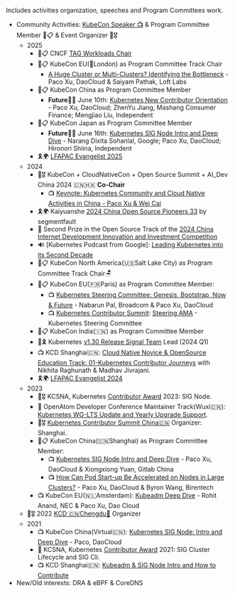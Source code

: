 Includes activities organization, speeches and Program Committees work.

- Community Activities: [KubeCon Speaker 📺](https://www.youtube.com/playlist?list=PLROmsd5kH8pBiN0Km1EepbzKoDiM5S6Ok) & Program Committee Member 👥📋 & Event Organizer 🤝🎖️
  - 2025
    - 👥📋 CNCF [TAG Workloads Chair](https://github.com/cncf/toc/issues/1659)
    - 👥📋 KubeCon EU(🏴󠁧󠁢󠁥󠁮󠁧󠁿London) as Program Committee Track Chair
      - [A Huge Cluster or Multi-Clusters? Identifying the Bottleneck](https://www.youtube.com/watch?v=6l5zCt5QsdY) - Paco Xu, DaoCloud & Saiyam Pathak, Loft Labs
    - 👥📋 KubeCon China as Program Committee Member
      - **Future**📅🔜 June 10th: [Kubernetes New Contributor Orientation](https://sched.co/1x5hB) - Paco Xu, DaoCloud; ZhenYu Jiang, Mashang Consumer Finance; Mengjiao Liu, Independent
    - 👥📋 KubeCon Japan as Program Committee Member
      - **Future**📅🔜 June 16th: [Kubernetes SIG Node Intro and Deep Dive](https://sched.co/1x6zP) - Narang Dixita Sohanlal, Google; Paco Xu, DaoCloud; Hironori Shiina, Independent
    - 🎗️🌍 [LFAPAC Evangelist 2025](https://evangelists.linuxfoundation.cn/evangelists)
  - 2024
    - 🤝🎖️ KubeCon + CloudNativeCon + Open Source Summit + AI_Dev China 2024 🇨🇳🇭🇰 **Co-Chair**
      - 📺 [Keynote: Kubernetes Community and Cloud Native Activities in China - Paco Xu & Wei Cai](https://www.youtube.com/watch?v=c9YVuEkJGR0)
    - 🎗️🌍 Kaiyuanshe [2024 China Open Source Pioneers 33](https://segmentfault.com/a/1190000045676331?utm_source=sf-homepage-headline) by segmentfault
    - 🏅 Second Prize in the Open Source Track of the [2024 China Internet Development Innovation and Investment Competition](https://bjos.oschina.net/cgfb-n184.html#cons)
    - 🔊 [Kubernetes Podcast from Google]: [Leading Kubernetes into its Second Decade](https://kubernetespodcast.com/episode/228-new-leads/)
    - 👥📋 KubeCon North America(🇺🇸Salt Lake City) as Program Committee Track Chair🪑
    - 👥📋 KubeCon EU(🇫🇷Paris) as Program Committee Member:
      - 📺 [Kubernetes Steering Committee: Genesis, Bootstrap, Now & Future](https://sched.co/1YhgX) - Nabarun Pal, Broadcom & Paco Xu, DaoCloud
      - 📺 [Kubernetes Contributor Summit](https://www.kubernetes.dev/events/2024/kcseu/): [Steering AMA](https://youtu.be/1Ia75WgGC0g?si=5EjP7XlzgM1-q-8O) - Kubernetes Steering Committee
    - 👥📋 KubeCon India(🇮🇳) as Program Committee Member
    - 👥🎗️ Kubernetes [v1.30 Release Signal Team](https://github.com/kubernetes/sig-release/blob/master/releases/release-1.30/release-team.md) Lead (2024 Q1)
    - 📺 KCD Shanghai🇨🇳: [Cloud Native Novice & OpenSource Education Track: 01-Kubernetes Contributor Journeys](https://www.bilibili.com/video/BV1nD421T786/?spm_id_from=333.999.0.0) with Nikhita Raghunath & Madhav Jivrajani.
    - 🎗️🌍 [LFAPAC Evangelist 2024](https://mp.weixin.qq.com/s/AMyvpOgAWUmWk8PkrrJa6A)
  - 2023
    - 🤝🎖️ KCSNA, Kubernetes [Contributor Award](https://www.kubernetes.dev/community/awards/2023/) 2023: SIG Node.
    - 🎤 OpenAtom Developer Conference Maintainer Track(Wuxi🇨🇳): [Kubernetes WG-LTS Update and Yearly Upgrade Support](https://www.openatom.org/journalism/detail/q8D7Rf8Cioam).
    - 🤝🎖️ [Kubernetes Contributor Summit China🇨🇳](https://www.kubernetes.dev/events/2023/kcscn/) Organizer: Shanghai.
    - 👥📋 KubeCon China(🇨🇳Shanghai) as Program Committee Member:
      - 📺 [Kubernetes SIG Node Intro and Deep Dive](https://kccncosschn2023.sched.com/event/4a2746baff6af89d668edc2eabbcf906) - Paco Xu, DaoCloud & Xiongxiong Yuan, Gitlab China
      - 📺 [How Can Pod Start-up Be Accelerated on Nodes in Large Clusters?](https://sched.co/1PTFR)  - Paco Xu, DaoCloud & Byron Wang, Birentech
    - 📺 KubeCon EU(🇳🇱Amsterdam): [Kubeadm Deep Dive](https://kccnceu2023.sched.com/event/1Iki0/kubeadm-deep-dive-rohit-anand-nec-paco-xu-dao-cloud) - Rohit Anand, NEC & Paco Xu, Dao Cloud
  - 🤝🎖️ 2022 [KCD 🇨🇳Chengdu🐼](https://community.cncf.io/kcd-chengdu/) Organizer
  - 2021
    - 📺 KubeCon China(Virtual🇨🇳): [Kubernetes SIG Node: Intro and Deep Dive](https://kccncosschn21.sched.com/event/pccE/kubernetes-sig-nodedaeptao-ye-ge-kubernetes-sig-node-intro-and-deep-dive-paco-daocloud) - Paco, DaoCloud
    - 🏅 KCSNA, Kubernetes [Contributor Award](https://www.kubernetes.dev/community/awards/2021/) 2021: SIG Cluster Lifecycle and SIG Cli.
    - 📺 KCD Shanghai🇨🇳: [Kubeadm & SIG Node Intro and How to Contribute](https://github.com/cncf/presentations/tree/main/chinese/kcd-shanghai)
- New/Old interests:  DRA & eBPF & CoreDNS

